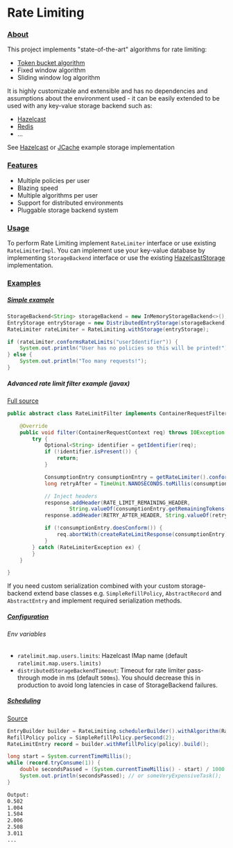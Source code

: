 # Rate Limiting

### [About][about]

This project implements "state-of-the-art" algorithms for rate limiting:
  - [Token bucket algorithm][token-bucket]
  - Fixed window algorithm
  - Sliding window log algorithm

It is highly customizable and extensible and has no dependencies and assumptions about the environment used - it can be easily extended to be used with any key-value storage backend such as:
  - [Hazelcast][hazelcast]
  - [Redis][redis]
  - ...

See [Hazelcast][hazelcast-storage] or [JCache][jcache-storage] example storage implementation


### [Features][features]

- Multiple policies per user
- Blazing speed
- Multiple algorithms per user
- Support for distributed environments
- Pluggable storage backend system

### [Usage][usage]

To perform Rate Limiting implement `RateLimiter` interface or use existing `RateLimiterImpl`. You can implement use your key-value database by implementing `StorageBackend` interface or use the existing [HazelcastStorage][hazelcast-storage] implementation. 

### [Examples][examples]

##### [Simple example][simple-example-source]

```java
StorageBackend<String> storageBackend = new InMemoryStorageBackend<>(); // in memory impl.
EntryStorage entryStorage = new DistributedEntryStorage(storageBackend); // async mode
RateLimiter rateLimiter = RateLimiting.withStorage(entryStorage);

if (rateLimiter.conformsRateLimits("userIdentifier")) {
    System.out.println("User has no policies so this will be printed!");
} else {
    System.out.println("Too many requests!");
}
```

##### Advanced rate limit filter example (javax)

[Full source][rate-limit-filter-source]

```java
public abstract class RateLimitFilter implements ContainerRequestFilter {

    @Override
    public void filter(ContainerRequestContext req) throws IOException {
        try {
            Optional<String> identifier = getIdentifier(req);
            if (!identifier.isPresent()) {
                return;
            }

            ConsumptionEntry consumptionEntry = getRateLimiter().conformRateLimitsWithConsumption(identifier.get());
            long retryAfter = TimeUnit.NANOSECONDS.toMillis(consumptionEntry.getNanosUntilConsumption());

            // Inject headers
            response.addHeader(RATE_LIMIT_REMAINING_HEADER,
                    String.valueOf(consumptionEntry.getRemainingTokens()));
            response.addHeader(RETRY_AFTER_HEADER, String.valueOf(retryAfter));

            if (!consumptionEntry.doesConform()) {
                req.abortWith(createRateLimitResponse(consumptionEntry));
            }
        } catch (RateLimiterException ex) {
        }
    }

}
```


If you need custom serialization combined with your custom storage-backend extend base classes e.g. `SimpleRefillPolicy`, `AbstractRecord` and `AbstractEntry` and implement required serialization methods.

##### [Configuration][configuration]

###### Env variables
- `ratelimit.map.users.limits`: Hazelcast IMap name (default `ratelimit.map.users.limits)`
- `distributedStorageBackendTimeout`: Timeout for rate limiter pass-through mode in ms (default `500ms`). You should decrease this in production to avoid long latencies in case of StorageBackend failures.

##### [Scheduling][scheduling]

[Source][scheduling-example-source]

```java
EntryBuilder builder = RateLimiting.schedulerBuilder().withAlgorithm(RateLimitAlgorithm.TOKEN_BUCKET);
RefillPolicy policy = SimpleRefillPolicy.perSecond(2);
RateLimitEntry record = builder.withRefillPolicy(policy).build();

long start = System.currentTimeMillis();
while (record.tryConsume(1)) {
	double secondsPassed = (System.currentTimeMillis() - start) / 1000.0;
	System.out.println(secondsPassed); // or someVeryExpensiveTask();
}
```


```sh
Output:
0.502
1.004
1.504
2.006
2.508
3.011
...
```


[hazelcast-storage]: https://github.com/Meemaw/rate-limiting/blob/master/ratelimit-hazelcast/src/main/java/io/github/meemaw/ratelimit/hazelcast/HazelcastStorage.java
[jcache-storage]: https://github.com/Meemaw/rate-limiting/blob/master/ratelimit-jcache/src/main/java/io/github/meemaw/ratelimit/jcache/JCacheStorage.java
[about]: https://github.com/Meemaw/rate-limiting#about
[features]: https://github.com/Meemaw/rate-limiting#features
[usage]: https://github.com/Meemaw/rate-limiting#usage
[configuration]: https://github.com/Meemaw/rate-limiting#configuration
[scheduling]: https://github.com/Meemaw/rate-limiting#scheduling
[hazelcast]: https://hazelcast.com/
[redis]: https://redis.io/
[token-bucket]: https://en.wikipedia.org/wiki/Token_bucket
[simple-example]: https://github.com/Meemaw/rate-limiting#simple-example
[simple-example-source]: https://github.com/Meemaw/rate-limiting/blob/master/ratelimit-examples/src/main/java/io/github/meemaw/ratelimit/examples/SimpleRateLimitingExample.java
[scheduling-example-source]: https://github.com/Meemaw/rate-limiting/blob/master/ratelimit-examples/src/main/java/io/github/meemaw/ratelimit/examples/SchedulingExample.java
[examples]: https://github.com/Meemaw/rate-limiting/tree/master/ratelimit-examples/src/main/java/io/github/meemaw/ratelimit/examples
[rate-limit-filter-source]: https://github.com/Meemaw/rate-limiting/blob/master/ratelimit-examples/src/main/java/io/github/meemaw/ratelimit/examples/RateLimitFilter.java